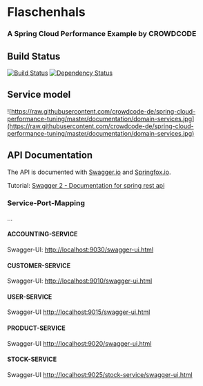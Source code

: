 # Flaschenhals
### A Spring Cloud Performance Example by CROWDCODE


## Build Status

[![Build Status](https://travis-ci.org/crowdcode-de/spring-cloud-performance-tuning.svg?branch=master)](https://travis-ci.org/crowdcode-de/spring-cloud-performance-tuning) 
[![Dependency Status](https://www.versioneye.com/user/projects/58dff30426a5bb0038e421c9/badge.svg?style=flat-square)](https://www.versioneye.com/user/projects/58dff30426a5bb0038e421c9)


## Service model

![https://raw.githubusercontent.com/crowdcode-de/spring-cloud-performance-tuning/master/documentation/domain-services.jpg](https://raw.githubusercontent.com/crowdcode-de/spring-cloud-performance-tuning/master/documentation/domain-services.jpg)


## API Documentation

The API is documented with [Swagger.io](http://swagger.io) and [Springfox.io](http://springfox.io).

Tutorial: [Swagger 2 - Documentation for spring rest api](http://www.baeldung.com/swagger-2-documentation-for-spring-rest-api)

### Service-Port-Mapping

...

#### ACCOUNTING-SERVICE

Swagger-UI: [http://localhost:9030/swagger-ui.html](http://localhost:9030/swagger-ui.html)

#### CUSTOMER-SERVICE

Swagger-UI: [http://localhost:9010/swagger-ui.html](http://localhost:9010/swagger-ui.html)

#### USER-SERVICE

Swagger-UI [http://localhost:9015/swagger-ui.html](http://localhost:9015/swagger-ui.html)

#### PRODUCT-SERVICE

Swagger-UI [http://localhost:9020/swagger-ui.html](http://localhost:9020/swagger-ui.html)

#### STOCK-SERVICE

Swagger-UI [http://localhost:9025/stock-service/swagger-ui.html](http://localhost:9025/stock-service/swagger-ui.html)


